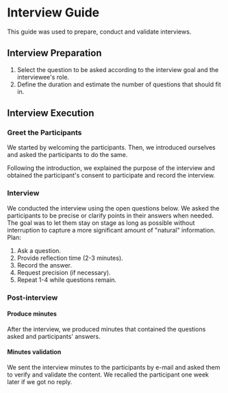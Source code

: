 # Interview Guide
This guide was used to prepare, conduct and validate interviews.

## Interview Preparation
1. Select the question to be asked according to the interview goal and the interviewee's role.
2. Define the duration and estimate the number of questions that should fit in.

## Interview Execution

### Greet the Participants
We started by welcoming the participants. Then, we introduced ourselves and asked the participants to do the same. 

Following the introduction, we explained the purpose of the interview and obtained the participant's consent to participate and record the interview.

### Interview
We conducted the interview using the open questions below. We asked the participants to be precise or clarify points in their answers when needed. The goal was to let them stay on stage as long as possible without interruption to capture a more significant amount of "natural" information. Plan:

1. Ask a question.
2. Provide reflection time (2-3 minutes).
3. Record the answer.
4. Request precision (if necessary).
5. Repeat 1-4 while questions remain.

### Post-interview

#### Produce minutes
After the interview, we produced minutes that contained the questions asked and participants' answers.

#### Minutes validation
We sent the interview minutes to the participants by e-mail and asked them to verify and validate the content. We recalled the participant one week later if we got no reply.
